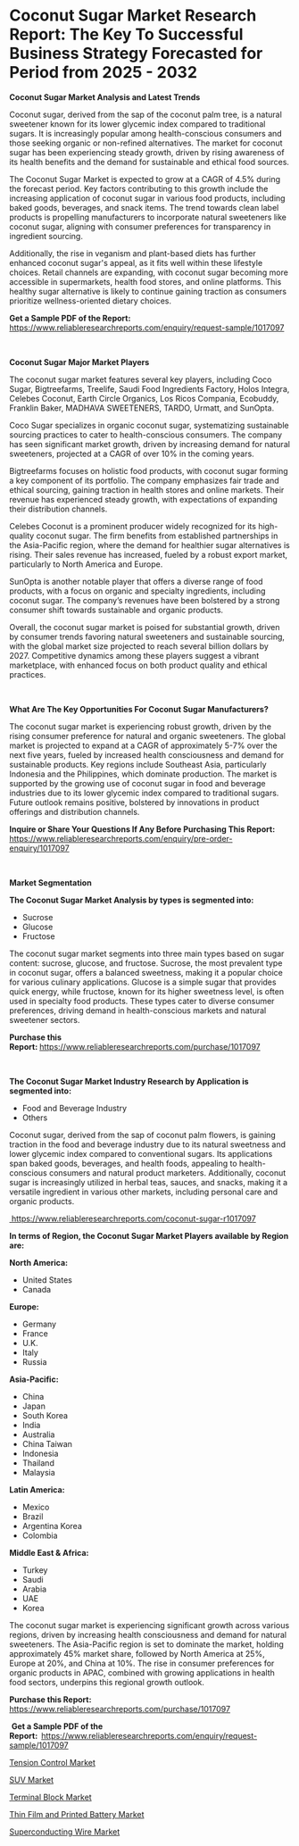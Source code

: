 <p><h1>Coconut Sugar Market Research Report: The Key To Successful Business Strategy Forecasted for Period from 2025 - 2032</h1></p><p><strong>Coconut Sugar Market Analysis and Latest Trends</strong></p>
<p><p>Coconut sugar, derived from the sap of the coconut palm tree, is a natural sweetener known for its lower glycemic index compared to traditional sugars. It is increasingly popular among health-conscious consumers and those seeking organic or non-refined alternatives. The market for coconut sugar has been experiencing steady growth, driven by rising awareness of its health benefits and the demand for sustainable and ethical food sources.</p><p>The Coconut Sugar Market is expected to grow at a CAGR of 4.5% during the forecast period. Key factors contributing to this growth include the increasing application of coconut sugar in various food products, including baked goods, beverages, and snack items. The trend towards clean label products is propelling manufacturers to incorporate natural sweeteners like coconut sugar, aligning with consumer preferences for transparency in ingredient sourcing.</p><p>Additionally, the rise in veganism and plant-based diets has further enhanced coconut sugar's appeal, as it fits well within these lifestyle choices. Retail channels are expanding, with coconut sugar becoming more accessible in supermarkets, health food stores, and online platforms. This healthy sugar alternative is likely to continue gaining traction as consumers prioritize wellness-oriented dietary choices.</p></p>
<p><strong>Get a Sample PDF of the Report:&nbsp;</strong> <a href="https://www.reliableresearchreports.com/enquiry/request-sample/1017097?utm_campaign=118&utm_medium=2&utm_source=Github&utm_content=ia&utm_term=06032025&utm_id=coconut-sugar">https://www.reliableresearchreports.com/enquiry/request-sample/1017097</a></p>
<p>&nbsp;</p>
<p><strong>Coconut Sugar Major Market Players</strong></p>
<p><p>The coconut sugar market features several key players, including Coco Sugar, Bigtreefarms, Treelife, Saudi Food Ingredients Factory, Holos Integra, Celebes Coconut, Earth Circle Organics, Los Ricos Compania, Ecobuddy, Franklin Baker, MADHAVA SWEETENERS, TARDO, Urmatt, and SunOpta. </p><p>Coco Sugar specializes in organic coconut sugar, systematizing sustainable sourcing practices to cater to health-conscious consumers. The company has seen significant market growth, driven by increasing demand for natural sweeteners, projected at a CAGR of over 10% in the coming years. </p><p>Bigtreefarms focuses on holistic food products, with coconut sugar forming a key component of its portfolio. The company emphasizes fair trade and ethical sourcing, gaining traction in health stores and online markets. Their revenue has experienced steady growth, with expectations of expanding their distribution channels.</p><p>Celebes Coconut is a prominent producer widely recognized for its high-quality coconut sugar. The firm benefits from established partnerships in the Asia-Pacific region, where the demand for healthier sugar alternatives is rising. Their sales revenue has increased, fueled by a robust export market, particularly to North America and Europe.</p><p>SunOpta is another notable player that offers a diverse range of food products, with a focus on organic and specialty ingredients, including coconut sugar. The company’s revenues have been bolstered by a strong consumer shift towards sustainable and organic products.</p><p>Overall, the coconut sugar market is poised for substantial growth, driven by consumer trends favoring natural sweeteners and sustainable sourcing, with the global market size projected to reach several billion dollars by 2027. Competitive dynamics among these players suggest a vibrant marketplace, with enhanced focus on both product quality and ethical practices.</p></p>
<p>&nbsp;</p>
<p><strong>What Are The Key Opportunities For Coconut Sugar Manufacturers?</strong></p>
<p><p>The coconut sugar market is experiencing robust growth, driven by the rising consumer preference for natural and organic sweeteners. The global market is projected to expand at a CAGR of approximately 5-7% over the next five years, fueled by increased health consciousness and demand for sustainable products. Key regions include Southeast Asia, particularly Indonesia and the Philippines, which dominate production. The market is supported by the growing use of coconut sugar in food and beverage industries due to its lower glycemic index compared to traditional sugars. Future outlook remains positive, bolstered by innovations in product offerings and distribution channels.</p></p>
<p><strong>Inquire or Share Your Questions If Any Before Purchasing This Report:</strong> <a href="https://www.reliableresearchreports.com/enquiry/pre-order-enquiry/1017097?utm_campaign=118&utm_medium=2&utm_source=Github&utm_content=ia&utm_term=06032025&utm_id=coconut-sugar">https://www.reliableresearchreports.com/enquiry/pre-order-enquiry/1017097</a></p>
<p>&nbsp;</p>
<p><strong>Market Segmentation</strong></p>
<p><strong>The Coconut Sugar Market Analysis by types is segmented into:</strong></p>
<p><ul><li>Sucrose</li><li>Glucose</li><li>Fructose</li></ul></p>
<p><p>The coconut sugar market segments into three main types based on sugar content: sucrose, glucose, and fructose. Sucrose, the most prevalent type in coconut sugar, offers a balanced sweetness, making it a popular choice for various culinary applications. Glucose is a simple sugar that provides quick energy, while fructose, known for its higher sweetness level, is often used in specialty food products. These types cater to diverse consumer preferences, driving demand in health-conscious markets and natural sweetener sectors.</p></p>
<p><strong>Purchase this Report:&nbsp;</strong><a href="https://www.reliableresearchreports.com/purchase/1017097?utm_campaign=118&utm_medium=2&utm_source=Github&utm_content=ia&utm_term=06032025&utm_id=coconut-sugar">https://www.reliableresearchreports.com/purchase/1017097</a></p>
<p>&nbsp;</p>
<p><strong>The Coconut Sugar Market Industry Research by Application is segmented into:</strong></p>
<p><ul><li>Food and Beverage Industry</li><li>Others</li></ul></p>
<p><p>Coconut sugar, derived from the sap of coconut palm flowers, is gaining traction in the food and beverage industry due to its natural sweetness and lower glycemic index compared to conventional sugars. Its applications span baked goods, beverages, and health foods, appealing to health-conscious consumers and natural product marketers. Additionally, coconut sugar is increasingly utilized in herbal teas, sauces, and snacks, making it a versatile ingredient in various other markets, including personal care and organic products.</p></p>
<p><a href="https://www.reliableresearchreports.com/coconut-sugar-r1017097?utm_campaign=118&utm_medium=2&utm_source=Github&utm_content=ia&utm_term=06032025&utm_id=coconut-sugar">&nbsp;https://www.reliableresearchreports.com/coconut-sugar-r1017097</a></p>
<p><strong>In terms of Region, the Coconut Sugar Market Players available by Region are:</strong></p>
<p>
    <p> <strong> North America: </strong>
        <ul>
            <li>United States</li>
            <li>Canada</li>
        </ul>
        </p> 
    <p> <strong> Europe: </strong>
        <ul>
            <li>Germany</li>
            <li>France</li>
            <li>U.K.</li>
            <li>Italy</li>
            <li>Russia</li>
        </ul>
        </p> 
    <p> <strong> Asia-Pacific: </strong>
        <ul>
            <li>China</li>
            <li>Japan</li>
            <li>South Korea</li>
            <li>India</li>
            <li>Australia</li>
            <li>China Taiwan</li>
            <li>Indonesia</li>
            <li>Thailand</li>
            <li>Malaysia</li>
        </ul>
        </p> 
    <p> <strong> Latin America: </strong>
        <ul>
            <li>Mexico</li>
            <li>Brazil</li>
            <li>Argentina Korea</li>
            <li>Colombia</li>
        </ul>
        </p> 
    <p> <strong> Middle East & Africa: </strong>
        <ul>
            <li>Turkey</li>
            <li>Saudi</li>
            <li>Arabia</li>
            <li>UAE</li>
            <li>Korea</li>
        </ul>
    </p>
    </p>
<p><p>The coconut sugar market is experiencing significant growth across various regions, driven by increasing health consciousness and demand for natural sweeteners. The Asia-Pacific region is set to dominate the market, holding approximately 45% market share, followed by North America at 25%, Europe at 20%, and China at 10%. The rise in consumer preferences for organic products in APAC, combined with growing applications in health food sectors, underpins this regional growth outlook.</p></p>
<p><strong>Purchase this Report: </strong><a href="https://www.reliableresearchreports.com/purchase/1017097?utm_campaign=118&utm_medium=2&utm_source=Github&utm_content=ia&utm_term=06032025&utm_id=coconut-sugar">https://www.reliableresearchreports.com/purchase/1017097</a></p>
<p>&nbsp;<strong>Get a Sample PDF of the Report:&nbsp;&nbsp;</strong><a href="https://www.reliableresearchreports.com/enquiry/request-sample/1017097?utm_campaign=118&utm_medium=2&utm_source=Github&utm_content=ia&utm_term=06032025&utm_id=coconut-sugar">https://www.reliableresearchreports.com/enquiry/request-sample/1017097</a></p>
<p><strong></strong></p>
<p><p><a href="https://github.com/adelanwkadua/Market-Research-Report-List-1/blob/main/tension-control-market.md?utm_campaign=118&utm_medium=2&utm_source=Github&utm_content=ia&utm_term=06032025&utm_id=coconut-sugar">Tension Control Market</a></p><p><a href="https://github.com/abidomamen/Market-Research-Report-List-1/blob/main/suv-market.md?utm_campaign=118&utm_medium=2&utm_source=Github&utm_content=ia&utm_term=06032025&utm_id=coconut-sugar">SUV Market</a></p><p><a href="https://github.com/mokeleveisel/Market-Research-Report-List-1/blob/main/terminal-block-market.md?utm_campaign=118&utm_medium=2&utm_source=Github&utm_content=ia&utm_term=06032025&utm_id=coconut-sugar">Terminal Block Market</a></p><p><a href="https://github.com/baheraennika/Market-Research-Report-List-1/blob/main/thin-film-and-printed-battery-market.md?utm_campaign=118&utm_medium=2&utm_source=Github&utm_content=ia&utm_term=06032025&utm_id=coconut-sugar">Thin Film and Printed Battery Market</a></p><p><a href="https://github.com/leijavaagexo/Market-Research-Report-List-1/blob/main/superconducting-wire-market.md?utm_campaign=118&utm_medium=2&utm_source=Github&utm_content=ia&utm_term=06032025&utm_id=coconut-sugar">Superconducting Wire Market</a></p></p>